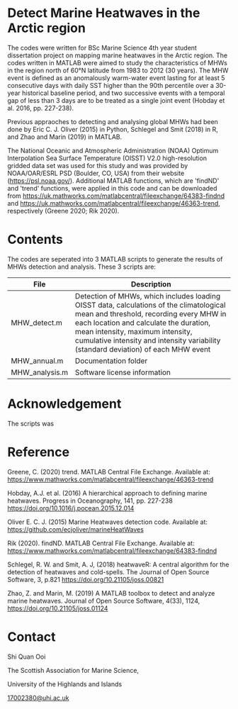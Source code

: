 # Detect Marine Heatwaves in the Arctic region 

The codes were written for BSc Marine Science 4th year student dissertation project on mapping marine heatwaves in the Arctic region. The codes written in MATLAB were aimed to study the characteristics of MHWs in the region north of 60°N latitude from 1983 to 2012 (30 years). The MHW event is defined as an anomalously warm-water event lasting for at least 5 consecutive days with daily SST higher than the 90th percentile over a 30-year historical baseline period, and two successive events with a temporal gap of less than 3 days are to be treated as a single joint event (Hobday et al. 2016, pp. 227-238). 

Previous appraoches to detecting and analysing global MHWs had been done by Eric C. J. Oliver (2015) in Python, Schlegel and Smit (2018) in R, and Zhao and Marin (2019) in MATLAB. 

The National Oceanic and Atmospheric Administration (NOAA) Optimum Interpolation Sea Surface Temperature (OISST) V2.0 high-resolution gridded data set was used for this study and was provided by NOAA/OAR/ESRL PSD (Boulder, CO, USA) from their website (https://psl.noaa.gov/). Additional MATLAB functions, which are 'findND' and 'trend' functions, were applied in this code and can be downloaded from https://uk.mathworks.com/matlabcentral/fileexchange/64383-findnd and https://uk.mathworks.com/matlabcentral/fileexchange/46363-trend, respectively (Greene 2020; Rik 2020).


# Contents

The codes are seperated into 3 MATLAB scripts to generate the results of MHWs detection and analysis. These 3 scripts are:

|File                 |Description|
|---------------------|-----------|
|MHW_detect.m         |Detection of MHWs, which includes loading OISST data, calculations of the climatological mean and threshold, recording every MHW in each location and calculate the duration, mean intensity, maximum intensity, cumulative intensity and intensity variability (standard deviation) of each MHW event|
|MHW_annual.m         |Documentation folder|
|MHW_analysis.m       |Software license information|


# Acknowledgement

The scripts was 


# Reference

Greene, C. (2020) trend. MATLAB Central File Exchange. Available at: https://www.mathworks.com/matlabcentral/fileexchange/46363-trend

Hobday, A.J. et al. (2016) A hierarchical approach to defining marine
heatwaves. Progress in Oceanography, 141, pp. 227-238 https://doi.org/10.1016/j.pocean.2015.12.014

Oliver E. C. J. (2015) Marine Heatwaves detection code. Available at: https://github.com/ecjoliver/marineHeatWaves

Rik (2020). findND. MATLAB Central File Exchange. Available at: https://www.mathworks.com/matlabcentral/fileexchange/64383-findnd

Schlegel, R. W. and Smit, A. J, (2018) heatwaveR: A central algorithm for the detection of heatwaves and cold-spells. The Journal of Open Source Software, 3, p.821  https://doi.org/10.21105/joss.00821

Zhao, Z. and Marin, M. (2019) A MATLAB toolbox to detect and analyze marine heatwaves. Journal of Open Source Software, 4(33), 1124, https://doi.org/10.21105/joss.01124

# Contact

Shi Quan Ooi

The Scottish Association for Marine Science,

University of the Highlands and Islands

<17002380@uhi.ac.uk> 

